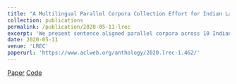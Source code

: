```yaml
---
title: "A Multilingual Parallel Corpora Collection Effort for Indian Languages"
collection: publications
permalink: /publication/2020-05-11-lrec
excerpt: 'We present sentence aligned parallel corpora across 10 Indian Languages - Hindi, Telugu, Tamil, Malayalam, Gujarati, Urdu, Bengali, Oriya, Marathi, Punjabi, and English - many of which are categorized as low resource. The corpora are compiled from online sources which have content shared across languages. The corpora presented significantly extends present resources that are either not large enough or are restricted to a specific domain (such as health). We also provide a separate test corpus compiled from an independent online source that can be independently used for validating the performance in 10 Indian languages. Alongside, we report on the methods of constructing such corpora using tools enabled by recent advances in machine translation and cross-lingual retrieval using deep neural network based methods.'
date: 2020-05-11
venue: 'LREC'
paperurl: 'https://www.aclweb.org/anthology/2020.lrec-1.462/'
---
```


[Paper](https://www.aclweb.org/anthology/2020.lrec-1.462/)
[Code](https://github.com/shashanksiripragada/pib-crawl)